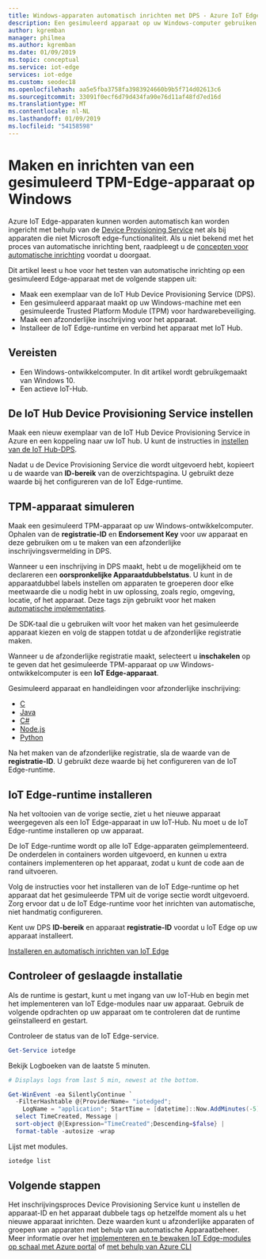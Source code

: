 ```yaml
---
title: Windows-apparaten automatisch inrichten met DPS - Azure IoT Edge | Microsoft Docs
description: Een gesimuleerd apparaat op uw Windows-computer gebruiken voor het testen van automatische apparaatinrichting voor Azure IoT Edge met Device Provisioning Service
author: kgremban
manager: philmea
ms.author: kgremban
ms.date: 01/09/2019
ms.topic: conceptual
ms.service: iot-edge
services: iot-edge
ms.custom: seodec18
ms.openlocfilehash: aa5e5fba3758fa3983924660b9b5f714d02613c6
ms.sourcegitcommit: 33091f0ecf6d79d434fa90e76d11af48fd7ed16d
ms.translationtype: MT
ms.contentlocale: nl-NL
ms.lasthandoff: 01/09/2019
ms.locfileid: "54158598"
---
```

# <a name="create-and-provision-a-simulated-tpm-edge-device-on-windows"></a>Maken en inrichten van een gesimuleerd TPM-Edge-apparaat op Windows

Azure IoT Edge-apparaten kunnen worden automatisch kan worden ingericht met behulp van de [Device Provisioning Service](../iot-dps/index.yml) net als bij apparaten die niet Microsoft edge-functionaliteit. Als u niet bekend met het proces van automatische inrichting bent, raadpleegt u de [concepten voor automatische inrichting](../iot-dps/concepts-auto-provisioning.md) voordat u doorgaat.

Dit artikel leest u hoe voor het testen van automatische inrichting op een gesimuleerd Edge-apparaat met de volgende stappen uit:

* Maak een exemplaar van de IoT Hub Device Provisioning Service (DPS).
* Een gesimuleerd apparaat maakt op uw Windows-machine met een gesimuleerde Trusted Platform Module (TPM) voor hardwarebeveiliging.
* Maak een afzonderlijke inschrijving voor het apparaat.
* Installeer de IoT Edge-runtime en verbind het apparaat met IoT Hub.

## <a name="prerequisites"></a>Vereisten

* Een Windows-ontwikkelcomputer. In dit artikel wordt gebruikgemaakt van Windows 10.
* Een actieve IoT-Hub.

## <a name="set-up-the-iot-hub-device-provisioning-service"></a>De IoT Hub Device Provisioning Service instellen

Maak een nieuw exemplaar van de IoT Hub Device Provisioning Service in Azure en een koppeling naar uw IoT hub. U kunt de instructies in [instellen van de IoT Hub-DPS](../iot-dps/quick-setup-auto-provision.md).

Nadat u de Device Provisioning Service die wordt uitgevoerd hebt, kopieert u de waarde van **ID-bereik** van de overzichtspagina. U gebruikt deze waarde bij het configureren van de IoT Edge-runtime.

## <a name="simulate-a-tpm-device"></a>TPM-apparaat simuleren

Maak een gesimuleerd TPM-apparaat op uw Windows-ontwikkelcomputer. Ophalen van de **registratie-ID** en **Endorsement Key** voor uw apparaat en deze gebruiken om u te maken van een afzonderlijke inschrijvingsvermelding in DPS.

Wanneer u een inschrijving in DPS maakt, hebt u de mogelijkheid om te declareren een **oorspronkelijke Apparaatdubbelstatus**. U kunt in de apparaatdubbel labels instellen om apparaten te groeperen door elke meetwaarde die u nodig hebt in uw oplossing, zoals regio, omgeving, locatie, of het apparaat. Deze tags zijn gebruikt voor het maken [automatische implementaties](how-to-deploy-monitor.md).

De SDK-taal die u gebruiken wilt voor het maken van het gesimuleerde apparaat kiezen en volg de stappen totdat u de afzonderlijke registratie maken.

Wanneer u de afzonderlijke registratie maakt, selecteert u **inschakelen** op te geven dat het gesimuleerde TPM-apparaat op uw Windows-ontwikkelcomputer is een **IoT Edge-apparaat**.

Gesimuleerd apparaat en handleidingen voor afzonderlijke inschrijving:

* [C](../iot-dps/quick-create-simulated-device.md)
* [Java](../iot-dps/quick-create-simulated-device-tpm-java.md)
* [C#](../iot-dps/quick-create-simulated-device-tpm-csharp.md)
* [Node.js](../iot-dps/quick-create-simulated-device-tpm-node.md)
* [Python](../iot-dps/quick-create-simulated-device-tpm-python.md)

Na het maken van de afzonderlijke registratie, sla de waarde van de **registratie-ID**. U gebruikt deze waarde bij het configureren van de IoT Edge-runtime.

## <a name="install-the-iot-edge-runtime"></a>IoT Edge-runtime installeren

Na het voltooien van de vorige sectie, ziet u het nieuwe apparaat weergegeven als een IoT Edge-apparaat in uw IoT-Hub. Nu moet u de IoT Edge-runtime installeren op uw apparaat.

De IoT Edge-runtime wordt op alle IoT Edge-apparaten geïmplementeerd. De onderdelen in containers worden uitgevoerd, en kunnen u extra containers implementeren op het apparaat, zodat u kunt de code aan de rand uitvoeren.  

Volg de instructies voor het installeren van de IoT Edge-runtime op het apparaat dat het gesimuleerde TPM uit de vorige sectie wordt uitgevoerd. Zorg ervoor dat u de IoT Edge-runtime voor het inrichten van automatische, niet handmatig configureren.

Kent uw DPS **ID-bereik** en apparaat **registratie-ID** voordat u IoT Edge op uw apparaat installeert.

[Installeren en automatisch inrichten van IoT Edge](how-to-install-iot-edge-windows.md#option-2-install-and-automatically-provision)

## <a name="verify-successful-installation"></a>Controleer of geslaagde installatie

Als de runtime is gestart, kunt u met ingang van uw IoT-Hub en begin met het implementeren van IoT Edge-modules naar uw apparaat. Gebruik de volgende opdrachten op uw apparaat om te controleren dat de runtime geïnstalleerd en gestart.  

Controleer de status van de IoT Edge-service.

```powershell
Get-Service iotedge
```

Bekijk Logboeken van de laatste 5 minuten.

```powershell
# Displays logs from last 5 min, newest at the bottom.

Get-WinEvent -ea SilentlyContinue `
  -FilterHashtable @{ProviderName= "iotedged";
    LogName = "application"; StartTime = [datetime]::Now.AddMinutes(-5)} |
  select TimeCreated, Message |
  sort-object @{Expression="TimeCreated";Descending=$false} |
  format-table -autosize -wrap
```

Lijst met modules.

```powershell
iotedge list
```

## <a name="next-steps"></a>Volgende stappen

Het inschrijvingsproces Device Provisioning Service kunt u instellen de apparaat-ID en het apparaat dubbele tags op hetzelfde moment als u het nieuwe apparaat inrichten. Deze waarden kunt u afzonderlijke apparaten of groepen van apparaten met behulp van automatische Apparaatbeheer. Meer informatie over het [implementeren en te bewaken IoT Edge-modules op schaal met Azure portal](how-to-deploy-monitor.md) of [met behulp van Azure CLI](how-to-deploy-monitor-cli.md)
